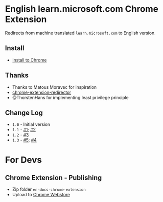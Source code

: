 # English learn.microsoft.com Chrome Extension

Redirects from machine translated `learn.microsoft.com` to English version.

## Install

* [Install to Chrome](https://chrome.google.com/webstore/detail/english-docsmicrosoftcom/ggkanifnckjfjdmeclcakoboheakicgk)

## Thanks

* Thanks to Matous Moravec for inspiration
* [chrome-extension-redirector](https://github.com/bendavis78/chrome-extension-redirector/tree/master/redirector)
* @ThorstenHans for implementing least privilege principle

## Change Log

* `1.0` - Initial version
* `1.1` - [#1](https://github.com/jechtom/en-docs/pull/1); [#2](https://github.com/jechtom/en-docs/issues/2)
* `1.2` - [#3](https://github.com/jechtom/en-docs/issues/3)
* `1.3` - [#5](https://github.com/jechtom/en-docs/issues/5); [#4](https://github.com/jechtom/en-docs/issues/4)

# For Devs

## Chrome Extension - Publishing

* Zip folder `en-docs-chrome-extension`
* Upload to [Chrome Webstore](https://chrome.google.com/webstore/developer/dashboard)
